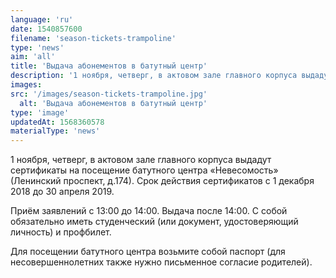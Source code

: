 ```yaml
---
language: 'ru'
date: 1540857600
filename: 'season-tickets-trampoline'
type: 'news'
aim: 'all'
title: 'Выдача абонементов в батутный центр'
description: '1 ноября, четверг, в актовом зале главного корпуса выдадут сертификаты на посещение батутного...'
images:
src: '/images/season-tickets-trampoline.jpg'
  alt: 'Выдача абонементов в батутный центр'
type: 'image'
updatedAt: 1568360578
materialType: 'news'
---
```

1 ноября, четверг, в актовом зале главного корпуса выдадут сертификаты на посещение батутного центра «Невесомость» (Ленинский проспект, д.174). Срок действия сертификатов с 1 декабря 2018 до 30 апреля 2019.

Приём заявлений с 13:00 до 14:00. Выдача после 14:00. С собой обязательно иметь студенческий (или документ, удостоверяющий личность) и профбилет.

Для посещении батутного центра возьмите собой паспорт (для несовершеннолетних также нужно письменное согласие родителей).
